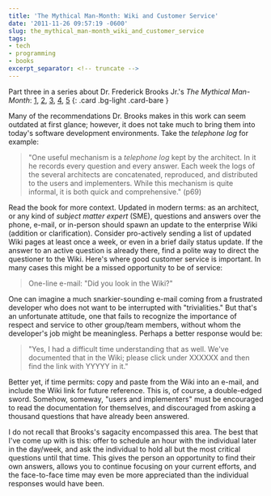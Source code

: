 ```yaml
---
title: 'The Mythical Man-Month: Wiki and Customer Service'
date: '2011-11-26 09:57:19 -0600'
slug: the_mythical_man-month_wiki_and_customer_service
tags:
- tech
- programming
- books
excerpt_separator: <!-- truncate -->
---
```


Part three in a series about Dr. Frederick Brooks Jr.'s _The Mythical Man-Month_:
 [1](/archive/2011/11/10/review_and_reflection_on_the_mythical_man-month_by_frederick_p_brooks_jr/),
 [2](/archive/2011/11/20/mythical_man-month_conceptual_integrity/),
 [3](/archive/2011/11/26/the_mythical_man-month_wiki_and_customer_service/),
 [4](/archive/2011/12/11/mythical_man-month_planning_for_change/),
 [5](/archive/2012/01/08/mythical_man-month_code_reuse_and_discoverability/)
{: .card .bg-light .card-bare }

Many of the recommendations Dr. Brooks makes in this work can seem outdated at
first glance; however, it does not take much to bring them into today's software
development environments. Take the _telephone log_ for example:

> "One useful mechanism is a _telephone log_ kept by the architect. In it he
> records every question and every answer. Each week the logs of the several
> architects are concatenated, reproduced, and distributed to the users and
> implementers. While this mechanism is quite informal, it is both quick and
> comprehensive." (p69)

<!-- truncate -->

Read the book for more context. Updated in modern terms: as an architect, or any
kind of _subject matter expert_ (SME), questions and answers over the phone,
e-mail, or in-person should spawn an update to the enterprise Wiki (addition or
clarification). Consider pro-actively sending a list of updated Wiki pages at
least once a week, or even in a brief daily status update. If the answer to an
active question is already there, find a polite way to direct the questioner to
the Wiki. Here's where good customer service is important. In many cases this
might be a missed opportunity to be of service:

> One-line e-mail: "Did you look in the Wiki?"

One can imagine a much snarkier-sounding e-mail coming from a frustrated
developer who does not want to be interrupted with "trivialities." But that's an
unfortunate attitude, one that fails to recognize the importance of respect and
service to other group/team members, without whom the developer's job might be
meaningless. Perhaps a better response would be:

> "Yes, I had a difficult time understanding that as well. We've documented that
> in the Wiki; please click under XXXXXX and then find the link with YYYYY in
> it."

Better yet, if time permits: copy and paste from the Wiki into an e-mail, and
include the Wiki link for future reference. This is, of course, a double-edged
sword. Somehow, someway, "users and implementers" must be encouraged to read the
documentation for themselves, and discouraged from asking a thousand questions
that have already been answered.

I do not recall that Brooks's sagacity encompassed this area. The best that I've
come up with is this: offer to schedule an hour with the individual later in the
day/week, and ask the individual to hold all but the most critical questions
until that time. This gives the person an opportunity to find their own answers,
allows you to continue focusing on your current efforts, and the face-to-face
time may even be more appreciated than the individual responses would have been.
